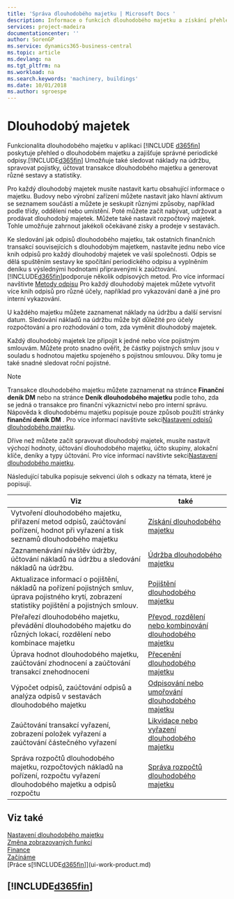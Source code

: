 ```yaml
---
title: 'Správa dlouhodobého majetku | Microsoft Docs '
description: Informace o funkcích dlouhodobého majetku a získání přehledu o způsobu práce s dlouhodobým majetkem
services: project-madeira
documentationcenter: ''
author: SorenGP
ms.service: dynamics365-business-central
ms.topic: article
ms.devlang: na
ms.tgt_pltfrm: na
ms.workload: na
ms.search.keywords: 'machinery, buildings'
ms.date: 10/01/2018
ms.author: sgroespe
---
```

# <a name="fixed-assets"></a>Dlouhodobý majetek
Funkcionalita dlouhodobého majetku v aplikaci [!INCLUDE [d365fin](includes/d365fin_md.md)] poskytuje přehled o dlouhodobém majetku a zajišťuje správné periodické odpisy.[!INCLUDE[d365fin](includes/d365fin_md.md)] Umožňuje také sledovat náklady na údržbu, spravovat pojistky, účtovat transakce dlouhodobého majetku a generovat různé sestavy a statistiky.

Pro každý dlouhodobý majetek musíte nastavit kartu obsahující informace o majetku. Budovy nebo výrobní zařízení můžete nastavit jako hlavní aktivum se seznamem součástí a můžete je seskupit různými způsoby, například podle třídy, oddělení nebo umístění. Poté můžete začít nabývat, udržovat a prodávat dlouhodobý majetek. Můžete také nastavit rozpočtový majetek. Tohle umožňuje zahrnout jakékoli očekávané zisky a prodeje v sestavách.

Ke sledování jak odpisů dlouhodobého majetku, tak ostatních finančních transakcí souvisejících s dlouhodobým majetkem, nastavíte jednu nebo více knih odpisů pro každý dlouhodobý majetek ve vaší společnosti. Odpis se dělá spuštěním sestavy ke spočítání periodického odpisu a vyplněním deníku s výslednými hodnotami připravenými k zaúčtování. [!INCLUDE[d365fin](includes/d365fin_md.md)]podporuje několik odpisových metod. Pro více informací navštivte [Metody odpisu](fa-depreciation-methods.md) Pro každý dlouhodobý majetek můžete vytvořit více knih odpisů pro různé účely, například pro vykazování daně a jiné pro interní vykazování.

U každého majetku můžete zaznamenat náklady na údržbu a další servisní datum. Sledování nákladů na údržbu může být důležité pro účely rozpočtování a pro rozhodování o tom, zda vyměnit dlouhodobý majetek.

Každý dlouhodobý majetek lze připojit k jedné nebo více pojistným smlouvám. Můžete proto snadno ověřit, že částky pojistných smluv jsou v souladu s hodnotou majetku spojeného s pojistnou smlouvou. Díky tomu je také snadné sledovat roční pojistné.

> [!NOTE]  
>   Transakce dlouhodobého majetku můžete zaznamenat na stránce **Finanční deník DM** nebo na stránce **Deník dlouhodobého majetku** podle toho, zda se jedná o transakce pro finanční výkaznictví nebo pro interní správu. Nápověda k dlouhodobému majetku popisuje pouze způsob použití stránky **finanční deník DM** . Pro více informací navštivte sekci[Nastavení odpisů dlouhodobého majetku](fa-how-setup-depreciation.md).

Dříve než můžete začít spravovat dlouhodobý majetek, musíte nastavit výchozí hodnoty, účtování dlouhodobého majetku, účto skupiny, alokační klíče, deníky a typy účtování. Pro více informací navštivte sekci[Nastavení dlouhodobého majetku](fa-setup.md).

Následující tabulka popisuje sekvenci úloh s odkazy na témata, které je popisují.

| Viz | také |
| --- | --- |
| Vytvoření dlouhodobého majetku, přiřazení metod odpisů, zaúčtování pořízení, hodnot při vyřazení a tisk seznamů dlouhodobého majetku |[Získání dlouhodobého majetku](fa-how-acquire.md) |
| Zaznamenávání návštěv údržby, účtování nákladů na údržbu a sledování nákladů na údržbu. |[Údržba dlouhodobého majetku](fa-how-maintain.md) |
| Aktualizace informací o pojištění, nákladů na pořízení pojistných smluv, úprava pojistného krytí, zobrazení statistiky pojištění a pojistných smlouv. |[Pojištění dlouhodobého majetku](fa-how-insure.md) |
| Přeřařezí dlouhodobého majetku, převádění dlouhodobého majetku do různých lokací, rozdělení nebo kombinace majetku |[Převod, rozdělení nebo kombinování dlouhodobého majetku](fa-how-trans-split-combine.md) |
| Úprava hodnot dlouhodobého majetku, zaúčtování zhodnocení a zaúčtování transakcí znehodnocení |[Přecenění dlouhodobého majetku](fa-how-revalue.md) |
| Výpočet odpisů, zaúčtování odpisů a analýza odpisů v sestavách dlouhodobého majetku |[Odpisování nebo umořování dlouhodobého majetku](fa-how-depreciate-amortize.md) |
| Zaúčtování transakcí vyřazení, zobrazení položek vyřazení a zaúčtování částečného vyřazení |[Likvidace nebo vyřazení dlouhodobého majetku](fa-how-dispose-retire.md) |
| Správa rozpočtů dlouhodobého majetku, rozpočtových nákladů na pořízení, rozpočtu vyřazení dlouhodobého majetku a odpisů rozpočtu |[Správa rozpočtů dlouhodobého majetku](fa-how-manage-budgets.md) |

## <a name="see-also"></a>Viz také
[Nastavení dlouhodobého majetku](fa-setup.md)  
[Změna zobrazovaných funkcí](ui-experiences.md)  
[Finance](finance.md)  
[Začínáme](product-get-started.md)  
[Práce s[!INCLUDE[d365fin](includes/d365fin_md.md)]](ui-work-product.md)

## [!INCLUDE[d365fin](includes/free_trial_md.md)]  
 
